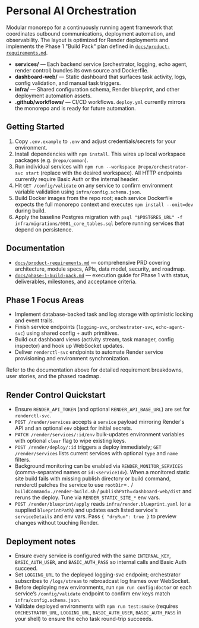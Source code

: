 # Personal AI Orchestration

Modular monorepo for a continuously running agent framework that coordinates outbound communications, deployment automation, and observability. The layout is optimized for Render deployments and implements the Phase 1 "Build Pack" plan defined in [`docs/product-requirements.md`](docs/product-requirements.md).

- **services/** — Each backend service (orchestrator, logging, echo agent, render control) bundles its own source and Dockerfile.
- **dashboard-web/** — Static dashboard that surfaces task activity, logs, config validation, and manual task triggers.
- **infra/** — Shared configuration schema, Render blueprint, and other deployment automation assets.
- **.github/workflows/** — CI/CD workflows. `deploy.yml` currently mirrors the monorepo and is ready for future automation.

## Getting Started

1. Copy `.env.example` to `.env` and adjust credentials/secrets for your environment.
2. Install dependencies with `npm install`. This wires up local workspace packages (e.g. `@repo/common`).
3. Run individual services with `npm run --workspace @repo/orchestrator-svc start` (replace with the desired workspace). All HTTP endpoints currently require Basic Auth or the internal header.
4. Hit `GET /config/validate` on any service to confirm environment variable validation using `infra/config.schema.json`.
5. Build Docker images from the repo root; each service Dockerfile expects the full monorepo context and executes `npm install --omit=dev` during build.
6. Apply the baseline Postgres migration with `psql "$POSTGRES_URL" -f infra/migrations/0001_core_tables.sql` before running services that depend on persistence.

## Documentation
- [`docs/product-requirements.md`](docs/product-requirements.md) — comprehensive PRD covering architecture, module specs, APIs, data model, security, and roadmap.
- [`docs/phase-1-build-pack.md`](docs/phase-1-build-pack.md) — execution guide for Phase 1 with status, deliverables, milestones, and acceptance criteria.

## Phase 1 Focus Areas
- Implement database-backed task and log storage with optimistic locking and event trails.
- Finish service endpoints (`logging-svc`, `orchestrator-svc`, `echo-agent-svc`) using shared config + auth primitives.
- Build out dashboard views (activity stream, task manager, config inspector) and hook up WebSocket updates.
- Deliver `renderctl-svc` endpoints to automate Render service provisioning and environment synchronization.

Refer to the documentation above for detailed requirement breakdowns, user stories, and the phased roadmap.

## Render Control Quickstart
- Ensure `RENDER_API_TOKEN` (and optional `RENDER_API_BASE_URL`) are set for `renderctl-svc`.
- `POST /render/services` accepts a `service` payload mirroring Render's API and an optional `env` object for initial secrets.
- `PATCH /render/services/:id/env` bulk-updates environment variables with optional `clear` flag to wipe existing keys.
- `POST /render/deploy/:id` triggers a deploy immediately; `GET /render/services` lists current services with optional `type` and `name` filters.
- Background monitoring can be enabled via `RENDER_MONITOR_SERVICES` (comma-separated names or `id:<serviceId>`). When a monitored static site build fails with missing publish directory or build command, renderctl patches the service to use `rootDir`=`.` / `buildCommand`=`./render-build.sh` / `publishPath`=`dashboard-web/dist` and reruns the deploy. Tune via `RENDER_STATIC_SITE_*` env vars.
- `POST /render/blueprint/apply` reads `infra/render.blueprint.yaml` (or a supplied `blueprintPath`) and updates each listed service's `serviceDetails` and env vars. Pass `{ "dryRun": true }` to preview changes without touching Render.

## Deployment notes
- Ensure every service is configured with the same `INTERNAL_KEY`, `BASIC_AUTH_USER`, and `BASIC_AUTH_PASS` so internal calls and Basic Auth succeed.
- Set `LOGGING_URL` to the deployed logging-svc endpoint; orchestrator subscribes to `/logs/stream` to rebroadcast log frames over WebSocket.
- Before deploying new environments, run `npm run config:doctor` or each service’s `/config/validate` endpoint to confirm env keys match `infra/config.schema.json`.
- Validate deployed environments with `npm run test:smoke` (requires `ORCHESTRATOR_URL`, `LOGGING_URL`, `BASIC_AUTH_USER`, `BASIC_AUTH_PASS` in your shell) to ensure the echo task round-trip succeeds.
